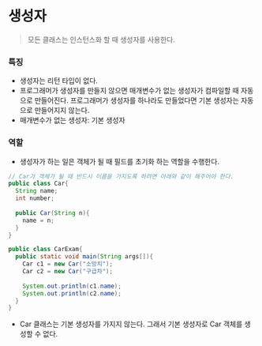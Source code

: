 # 생성자

> 모든 클래스는 인스턴스화 할 때 생성자를 사용한다.



### 특징

* 생성자는 리턴 타입이 없다.
* 프로그래머가 생성자를 만들지 않으면 매개변수가 없는 생성자가 컴파일할 때 자동으로 만들어진다. 프로그래머가 생성자를 하나라도 만들었다면 기본 생성자는 자동으로 만들어지지 않는다.
* 매개변수가 없는 생성자: 기본 생성자



### 역할

* 생성자가 하는 일은 객체가 될 때 필드를 초기화 하는 역할을 수행한다.

```java
// Car가 객체가 될 때 반드시 이름을 가지도록 하려면 아래와 같이 해주어야 한다.
public class Car{
  String name;
  int number;
  
  public Car(String n){
    name = n;
  }
}
```



```java
public class CarExam{
  public static void main(String args[]){
    Car c1 = new Car("소방치");
    Car c2 = new Car("구급차");
    
    System.out.println(c1.name);
    System.out.println(c2.name);
  }
}
```

* Car 클래스는 기본 생성자를 가지지 않는다. 그래서 기본 생성자로 Car 객체를 생성할 수 없다.